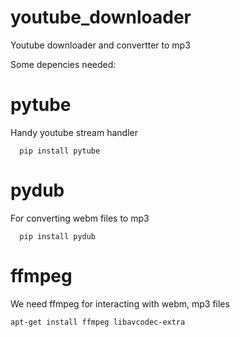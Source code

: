 # youtube_downloader
Youtube downloader and convertter to mp3

Some depencies needed:
# pytube
  Handy youtube stream handler
```
  pip install pytube
  ```
# pydub
For converting webm files to mp3
```
  pip install pydub
  ```
# ffmpeg
 We need ffmpeg for interacting with webm, mp3 files
```
apt-get install ffmpeg libavcodec-extra
```
